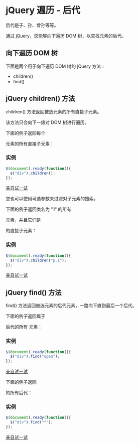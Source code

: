 # jQuery 遍历 - 后代



后代是子、孙、曾孙等等。

通过 jQuery，您能够向下遍历 DOM 树，以查找元素的后代。

## 向下遍历 DOM 树

下面是两个用于向下遍历 DOM 树的 jQuery 方法：

- children()
- find()

## jQuery children() 方法

children() 方法返回被选元素的所有直接子元素。

该方法只会向下一级对 DOM 树进行遍历。

下面的例子返回每个 <div> 元素的所有直接子元素：

### 实例

```js
$(document).ready(function(){
  $("div").children();
});
```

[亲自试一试](https://www.w3school.com.cn/tiy/t.asp?f=jquery_children)

您也可以使用可选参数来过滤对子元素的搜索。

下面的例子返回类名为 "1" 的所有 <p> 元素，并且它们是 <div> 的直接子元素：

### 实例

```js
$(document).ready(function(){
  $("div").children("p.1");
});
```

[亲自试一试](https://www.w3school.com.cn/tiy/t.asp?f=jquery_children2)

## jQuery find() 方法

find() 方法返回被选元素的后代元素，一路向下直到最后一个后代。

下面的例子返回属于 <div> 后代的所有 <span> 元素：

### 实例

```js
$(document).ready(function(){
  $("div").find("span");
});
```

[亲自试一试](https://www.w3school.com.cn/tiy/t.asp?f=jquery_find)

下面的例子返回 <div> 的所有后代：

### 实例

```js
$(document).ready(function(){
  $("div").find("*");
});
```

[亲自试一试](https://www.w3school.com.cn/tiy/t.asp?f=jquery_find2)